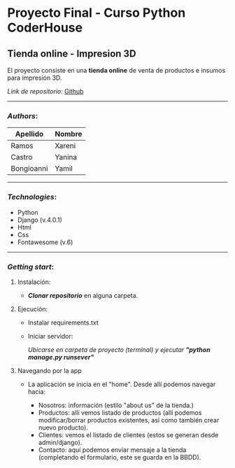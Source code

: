 # Proyecto Final - Curso Python CoderHouse

## Tienda online - Impresion 3D

El proyecto consiste en una **tienda online** de venta de productos e insumos para impresión 3D.

_Link de repositorio_:
[Github](https://github.com/yamilb87/ProyectoFinal-CoderHouse-Python.git)

***

### _Authors_:

| Apellido   | Nombre |
|------------|--------|
| Ramos      | Xareni |
| Castro     | Yanina |
| Bongioanni | Yamil  |


---

### _Technologies_:
* Python 
* Django (v.4.0.1)
* Html
* Css
* Fontawesome (v.6)

---

### _Getting start_:

1. Instalación:
    * _**Clonar repositorio**_ en alguna carpeta.
    
2. Ejecución:
    * Instalar requirements.txt
    * Iniciar servidor:

        _Ubicarse en carpeta de proyecto (terminal) y ejecutar **"python manage.py runsever"**_

3. Navegando por la app
    * La aplicación se inicia en el "home". Desde allí podemos navegar hacia:

        - Nosotros: información (estilo "about us" de la tienda.)
        - Productos: allí vemos listado de productos (allí podemos modificar/borrar productos existentes, así como también crear nuevo producto).
        - Clientes: vemos el listado de clientes (estos se generan desde admin/django).
        - Contacto: aquí podemos enviar mensaje a la tienda (completando el formulario, este se guarda en la BBDD).

